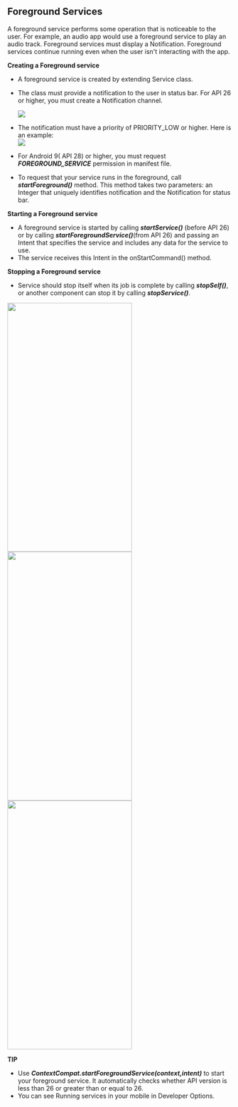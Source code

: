 ## Foreground Services  
A foreground service performs some operation that is noticeable to the user. For example, an audio app would use a foreground service to 
play an audio track. Foreground services must display a Notification. 
Foreground services continue running even when the user isn't interacting with the app.  

**Creating a Foreground service**  
* A foreground service is created by extending Service class.  
* The class must provide a notification to the user in status bar. For API 26 or higher, you must create a Notification channel.  

  <img src="https://user-images.githubusercontent.com/30290570/79807938-f0af4d00-8389-11ea-9c95-2f2739d1bc61.png">  
  
* The notification must have a priority of PRIORITY_LOW or higher. Here is an example:  
  <img src="https://user-images.githubusercontent.com/30290570/79807614-17b94f00-8389-11ea-9679-34430e6f7354.png">  

* For Android 9( API 28) or higher, you must request ***FOREGROUND_SERVICE*** permission in manifest file.  
* To request that your service runs in the foreground, call ***startForeground()*** method. This method takes two parameters: an Integer that
uniquely identifies notification and the Notification for status bar. 

**Starting a Foreground service**  
* A foreground service is started by calling ***startService()*** (before API 26) or by calling ***startForegroundService()***(from API 26) 
and passing an Intent that specifies the service and includes any data for the service to use.
* The service receives this Intent in the onStartCommand() method.  

**Stopping a Foreground service**  
* Service should stop itself when its job is complete by calling ***stopSelf()***, or another component can stop it by calling ***stopService()***.  

<img width="280px" height="560px" src="https://user-images.githubusercontent.com/30290570/79808172-a5e20500-838a-11ea-9750-68a733b7401b.jpg">    <img width="280px" height="560px" src="https://user-images.githubusercontent.com/30290570/79808210-c3af6a00-838a-11ea-8985-9509f1f48792.jpg"  >    <img width="280px" height="560px" src="https://user-images.githubusercontent.com/30290570/79808236-d6c23a00-838a-11ea-860c-961c2136ac17.jpg">  

**TIP**  
* Use ***ContextCompat.startForegroundService(context,intent)*** to start your foreground service. It automatically checks whether API version is less than 26 or greater than or equal to 26.  
* You can see Running services in your mobile in Developer Options.
